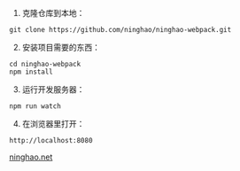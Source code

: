 1. 克隆仓库到本地：
```
git clone https://github.com/ninghao/ninghao-webpack.git
```
2. 安装项目需要的东西：
```
cd ninghao-webpack
npm install
```
3. 运行开发服务器：
```
npm run watch
```
4. 在浏览器里打开：
```
http://localhost:8080
```
[ninghao.net](http://ninghao.net)
